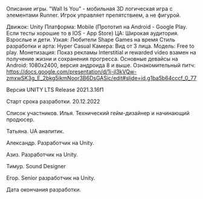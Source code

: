 Описание игры.
"Wall Is You" - мобильная 3D логическая игра с элементами Runner. Игрок управляет препятствием, а не фигурой.

Движок: Unity
Платформа: Mobile (Прототип на Android - Google Play. Если тесты хорошие то в IOS - App Store)
ЦА: Широкая аудитория. Взрослые и дети.
Узкая: Любители Shape Games на время
Стиль разработки и арта: Hyper Casual
Камера: Вид от 3 лица.
Модель: Free to play.
Монетизация: Показ рекламы Interstitial и rewarded video взамен на получение жизни и сохранения прогресса.
Основные девайсы на Android: 1080x2400, версия андроида 8 и выше.
Ознакомительный питч: https://docs.google.com/presentation/d/1j-jl3kVQw-zmxwSK3g_E_2bkg5ikmNoor3B6DsGASic/edit#slide=id.g1ba5b64cccf_0_77

Версия UNITY
LTS Release 2021.3.16f1

Старт срока разработки.
20.12.2022

Список участников.
Илья.
Технический гейм-дизайнер и начинающий продюсер.

Татьяна.
UA аналитик.

Александр.
Разработчик на Unity.

Азиз. Разработчик на Unity.

Тимур. Sound Designer

Егор. Senior разработчик на Unity.

Дата окончания разработки.
